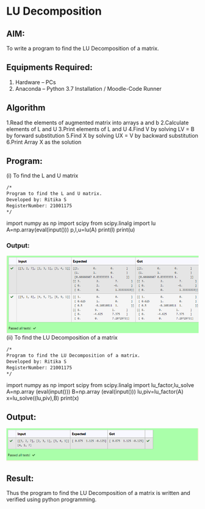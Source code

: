 # LU Decomposition 

## AIM:
To write a program to find the LU Decomposition of a matrix.

## Equipments Required:
1. Hardware – PCs
2. Anaconda – Python 3.7 Installation / Moodle-Code Runner

## Algorithm
1.Read the elements of augmented matrix into arrays a and b
2.Calculate elements of L and U
3.Print elements of L and U
4.Find V by solving LV = B by forward substitution
5.Find X by solving UX = V by backward substitution
6.Print Array X as the solution

## Program:
(i) To find the L and U matrix
```
/*
Program to find the L and U matrix.
Developed by: Ritika S
RegisterNumber: 21001175
*/
```
import numpy as np 
import scipy
from scipy.linalg import lu
A=np.array(eval(input()))
p,l,u=lu(A)
print(l)
print(u)

### Output:
![lu decomposition](LU.PNG)
(ii) To find the LU Decomposition of a matrix
```
/*
Program to find the LU Decomposition of a matrix.
Developed by: Ritika S
RegisterNumber: 21001175
*/
```
import numpy as np
import scipy
from scipy.linalg import lu_factor,lu_solve
A=np.array (eval(input()))
B=np.array (eval(input()))
lu,piv=lu_factor(A)
x=lu_solve((lu,piv),B)
print(x)


## Output:
![lu decomposition](LU1.PNG)


## Result:
Thus the program to find the LU Decomposition of a matrix is written and verified using python programming.

